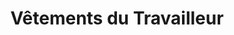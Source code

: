 ---
title: "Vêtements du Travailleur"
url: /mont-laurier/vetements-du-travailleur/
shop: Kleidung
---